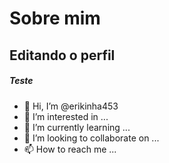 # Sobre mim

## Editando o perfil

##### Teste

- 👋 Hi, I’m @erikinha453
- 👀 I’m interested in ...
- 🌱 I’m currently learning ...
- 💞️ I’m looking to collaborate on ...
- 📫 How to reach me ...

<!---
erikinha453/erikinha453 is a ✨ special ✨ repository because its `README.md` (this file) appears on your GitHub profile.
You can click the Preview link to take a look at your changes.
--->
